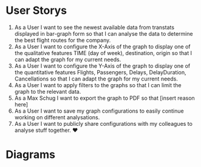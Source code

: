 
# User Storys

1. As a User I want to see the newest available data from transtats displayed in bar-graph form so that I can analyse the data to determine the best flight routes for the company.
2. As a User I want to configure the X-Axis of the graph to display one of the qualitative features TIME (day of week), destination, origin so that I can adapt the graph for my current needs.
3. As a User I want to configure the Y-Axis of the graph to display one of the quantitative features Flights, Passengers, Delays, DelayDuration, Cancellations so that I can adapt the graph for my current needs.
4. As a User I want to apply filters to the graphs so that I can limit the graph to the relevant data.
5. As a Max Schug I want to export the graph to PDF so that [insert reason here]
6. As a User I want to save my graph configurations to easily continue working on different analysations.
7. As a User I want to publicly share configurations with my colleagues to analyse stuff together. :heart:

# Diagrams
